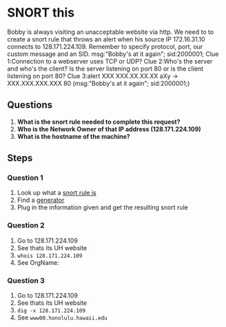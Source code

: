 # SNORT this
Bobby is always visiting an unacceptable website via http. We need to to create a snort rule that throws an alert when his source IP 172.16.31.10 connects to 128.171.224.109. Remember to specify protocol, port, our custom message and an SID. msg:"Bobby's at it again"; sid:2000001; Clue 1:Connection to a webserver uses TCP or UDP? Clue 2:Who's the server and who's the client? Is the server listening on port 80 or is the client listening on port 80? Clue 3:alert XXX XXX.XX.XX.XX aXy -> XXX.XXX.XXX.XXX 80 (msg:"Bobby's at it again"; sid:2000001;)

## Questions
1. **What is the snort rule needed to complete this request?**
2. **Who is the Network Owner of that IP address (128.171.224.109)**
3. **What is the hostname of the machine?**

## Steps

### Question 1
1. Look up what a [snort rule is](http://resources.infosecinstitute.com/snort-rules-workshop-part-one/)
2. Find a [generator](http://snorpy.com/)
3. Plug in the information given and get the resulting snort rule

### Question 2
1. Go to 128.171.224.109
2. See thats its UH website
3. `whois 128.171.224.109`
4. See OrgName: 

### Question 3
1. Go to 128.171.224.109
2. See thats its UH website
3. `dig -x 128.171.224.109`
4. See `www00.honolulu.hawaii.edu`
